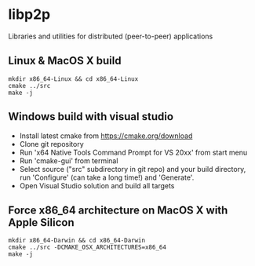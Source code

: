 # libp2p
Libraries and utilities for distributed (peer-to-peer) applications

## Linux & MacOS X build
```
mkdir x86_64-Linux && cd x86_64-Linux
cmake ../src
make -j
```

## Windows build with visual studio
- Install latest cmake from https://cmake.org/download
- Clone git repository
- Run 'x64 Native Tools Command Prompt for VS 20xx' from start menu
- Run 'cmake-gui' from terminal
- Select source ("src" subdirectory in git repo) and your build directory, run 'Configure' (can take a long time!) and 'Generate'.
- Open Visual Studio solution and build all targets

## Force x86_64 architecture on MacOS X with Apple Silicon
```
mkdir x86_64-Darwin && cd x86_64-Darwin
cmake ../src -DCMAKE_OSX_ARCHITECTURES=x86_64
make -j
```
